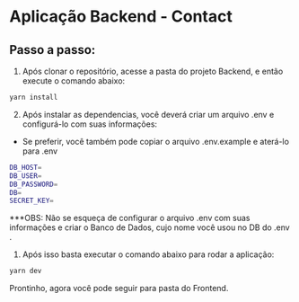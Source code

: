 # Aplicação Backend - Contact

## Passo a passo:

1. Após clonar o repositório, acesse a pasta do projeto Backend, e então execute o comando abaixo:

```bash
yarn install
```

2. Após instalar as dependencias, você deverá criar um arquivo .env e configurá-lo com suas informações:

- Se preferir, você também pode copiar o arquivo .env.example e aterá-lo para .env

```bash
DB_HOST=
DB_USER=
DB_PASSWORD=
DB=
SECRET_KEY=
```

\*\*\*OBS: Não se esqueça de configurar o arquivo .env com suas informações e criar o Banco de Dados, cujo nome você usou no DB do .env .

1. Após isso basta executar o comando abaixo para rodar a aplicação:

```bash
yarn dev
```

Prontinho, agora você pode seguir para pasta do Frontend.
